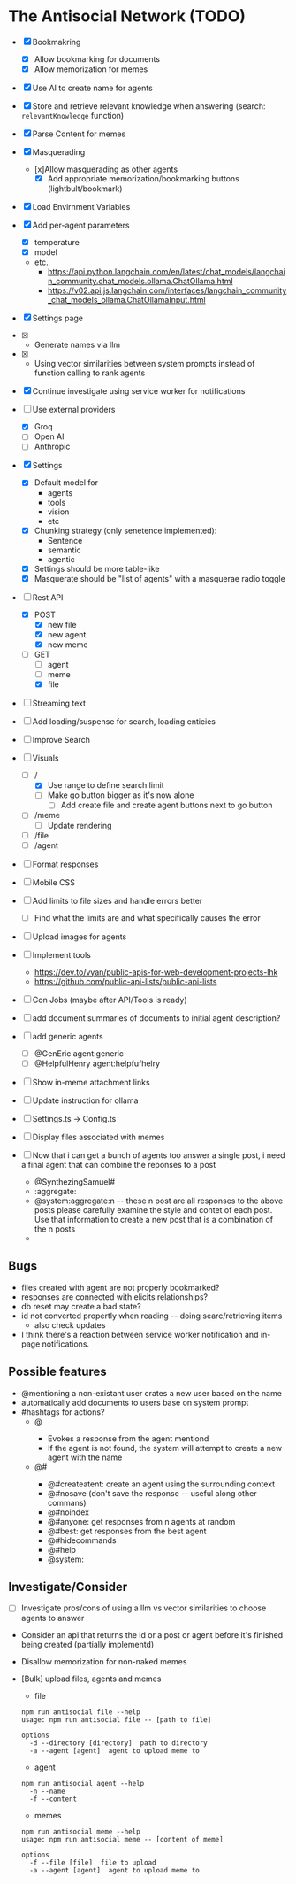 # The Antisocial Network (TODO)

- [x] Bookmakring
  - [x] Allow bookmarking for documents
  - [x] Allow memorization for memes
- [x] Use AI to create name for agents
- [x] Store and retrieve relevant knowledge when answering (search: `relevantKnowledge` function)
- [x] Parse Content for memes
- [x] Masquerading
  - [x]Allow masquerading as other agents
    - [x] Add appropriate memorization/bookmarking buttons (lightbult/bookmark)
- [x] Load Envirnment Variables
- [x] Add per-agent parameters
  - [x] temperature
  - [x] model
  - etc.
    - https://api.python.langchain.com/en/latest/chat_models/langchain_community.chat_models.ollama.ChatOllama.html
    - https://v02.api.js.langchain.com/interfaces/langchain_community_chat_models_ollama.ChatOllamaInput.html
- [x] Settings page
- [x] - Generate names via llm
- [x] - Using vector similarities between system prompts instead of function calling to rank agents
- [x] Continue investigate using service worker for notifications
- [ ] Use external providers
  - [x] Groq
  - [ ] Open AI
  - [ ] Anthropic
- [x] Settings

  - [x] Default model for
    - agents
    - tools
    - vision
    - etc
  - [x] Chunking strategy (only senetence implemented):
    - Sentence
    - semantic
    - agentic
  - [x] Settings should be more table-like
  - [x] Masquerate should be "list of agents" with a masquerae radio toggle

- [ ] Rest API
  - [x] POST
    - [x] new file
    - [x] new agent
    - [x] new meme
  - [ ] GET
    - [ ] agent
    - [ ] meme
    - [x] file
- [ ] Streaming text
- [ ] Add loading/suspense for search, loading entieies
- [ ] Improve Search
- [ ] Visuals

  - [ ] /
    - [x] Use range to define search limit
    - [ ] Make go button bigger as it's now alone
      - [ ] Add create file and create agent buttons next to go button
  - [ ] /meme
    - [ ] Update rendering
  - [ ] /file
  - [ ] /agent

- [ ] Format responses
- [ ] Mobile CSS

- [ ] Add limits to file sizes and handle errors better

  - [ ] Find what the limits are and what specifically causes the error

- [ ] Upload images for agents
- [ ] Implement tools
  - https://dev.to/vyan/public-apis-for-web-development-projects-lhk
  - https://github.com/public-api-lists/public-api-lists
- [ ] Con Jobs (maybe after API/Tools is ready)
- [ ] add document summaries of documents to initial agent description?
- [ ] add generic agents
  - [ ] @GenEric agent:generic
  - [ ] @HelpfulHenry agent:helpfufhelry
- [ ] Show in-meme attachment links
- [ ] Update instruction for ollama
- [ ] Settings.ts -> Config.ts
- [ ] Display files associated with memes
- [ ] Now that i can get a bunch of agents too answer a single post, i need a final agent that can combine the reponses to a post
  - @SynthezingSamuel#
  - :aggregate:
  - @system:aggregate:n -- these n post are all responses to the above posts
    please carefully examine the style and contet of each post. Use that information to create a new post that is a combination of the n posts
  -

## Bugs

- files created with agent are not properly bookmarked?
- responses are connected with elicits relationships?
- db reset may create a bad state?
- id not converted propertly when reading -- doing searc/retrieving items
  - also check updates
- I think there's a reaction between service worker notification and in-page notifications.

## Possible features

- @mentioning a non-existant user crates a new user based on the name
- automatically add documents to users base on system prompt
- #hashtags for actions?
  - @<agent-name>
    - Evokes a response from the agent mentiond
    - If the agent is not found, the system will attempt to create a new agent with the name
  - @#<action-name>
    - @#createatent:<name> create an agent using the surrounding context
    - @#nosave (don't save the response -- useful along other commans)
    - @#noindex
    - @#anyone:<n> get responses from n agents at random
    - @#best:<n> get responses from the best agent
    - @#hidecommands
    - @#help
    - @system:

## Investigate/Consider

- [ ] Investigate pros/cons of using a llm vs vector similarities to choose agents to answer
- Consider an api that returns the id or a post or agent before it's finished being created (partially implementd)
- Disallow memorization for non-naked memes

- [Bulk] upload files, agents and memes

  - file

  ```shell
  npm run antisocial file --help
  usage: npm run antisocial file -- [path to file]

  options
    -d --directory [directory]  path to directory
    -a --agent [agent]  agent to upload meme to
  ```

  - agent

  ```shell
  npm run antisocial agent --help
    -n --name
    -f --content
  ```

  - memes

  ```shell
  npm run antisocial meme --help
  usage: npm run antisocial meme -- [content of meme]

  options
    -f --file [file]  file to upload
    -a --agent [agent]  agent to upload meme to
  ```
